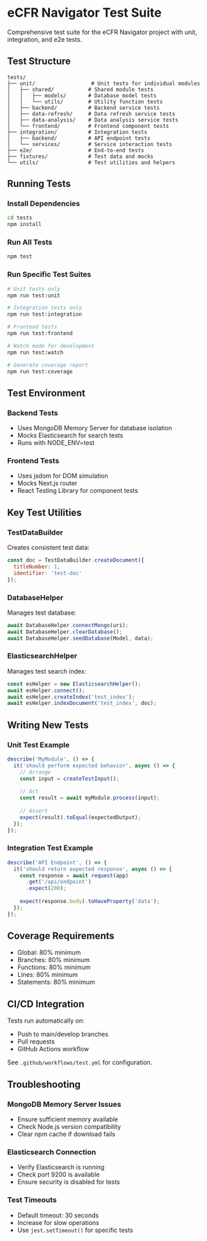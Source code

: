 # eCFR Navigator Test Suite

Comprehensive test suite for the eCFR Navigator project with unit, integration, and e2e tests.

## Test Structure

```
tests/
├── unit/                  # Unit tests for individual modules
│   ├── shared/           # Shared module tests
│   │   ├── models/       # Database model tests
│   │   └── utils/        # Utility function tests
│   ├── backend/          # Backend service tests
│   ├── data-refresh/     # Data refresh service tests
│   ├── data-analysis/    # Data analysis service tests
│   └── frontend/         # Frontend component tests
├── integration/          # Integration tests
│   ├── backend/          # API endpoint tests
│   └── services/         # Service interaction tests
├── e2e/                  # End-to-end tests
├── fixtures/             # Test data and mocks
└── utils/                # Test utilities and helpers
```

## Running Tests

### Install Dependencies
```bash
cd tests
npm install
```

### Run All Tests
```bash
npm test
```

### Run Specific Test Suites
```bash
# Unit tests only
npm run test:unit

# Integration tests only
npm run test:integration

# Frontend tests
npm run test:frontend

# Watch mode for development
npm run test:watch

# Generate coverage report
npm run test:coverage
```

## Test Environment

### Backend Tests
- Uses MongoDB Memory Server for database isolation
- Mocks Elasticsearch for search tests
- Runs with NODE_ENV=test

### Frontend Tests
- Uses jsdom for DOM simulation
- Mocks Next.js router
- React Testing Library for component tests

## Key Test Utilities

### TestDataBuilder
Creates consistent test data:
```javascript
const doc = TestDataBuilder.createDocument({
  titleNumber: 1,
  identifier: 'test-doc'
});
```

### DatabaseHelper
Manages test database:
```javascript
await DatabaseHelper.connectMongo(uri);
await DatabaseHelper.clearDatabase();
await DatabaseHelper.seedDatabase(Model, data);
```

### ElasticsearchHelper
Manages test search index:
```javascript
const esHelper = new ElasticsearchHelper();
await esHelper.connect();
await esHelper.createIndex('test_index');
await esHelper.indexDocument('test_index', doc);
```

## Writing New Tests

### Unit Test Example
```javascript
describe('MyModule', () => {
  it('should perform expected behavior', async () => {
    // Arrange
    const input = createTestInput();
    
    // Act
    const result = await myModule.process(input);
    
    // Assert
    expect(result).toEqual(expectedOutput);
  });
});
```

### Integration Test Example
```javascript
describe('API Endpoint', () => {
  it('should return expected response', async () => {
    const response = await request(app)
      .get('/api/endpoint')
      .expect(200);
    
    expect(response.body).toHaveProperty('data');
  });
});
```

## Coverage Requirements

- Global: 80% minimum
- Branches: 80% minimum
- Functions: 80% minimum
- Lines: 80% minimum
- Statements: 80% minimum

## CI/CD Integration

Tests run automatically on:
- Push to main/develop branches
- Pull requests
- GitHub Actions workflow

See `.github/workflows/test.yml` for configuration.

## Troubleshooting

### MongoDB Memory Server Issues
- Ensure sufficient memory available
- Check Node.js version compatibility
- Clear npm cache if download fails

### Elasticsearch Connection
- Verify Elasticsearch is running
- Check port 9200 is available
- Ensure security is disabled for tests

### Test Timeouts
- Default timeout: 30 seconds
- Increase for slow operations
- Use `jest.setTimeout()` for specific tests